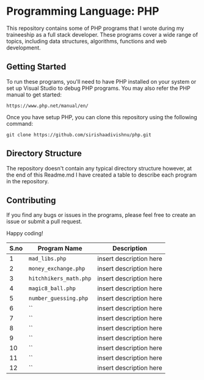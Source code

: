# Programming Language: PHP

This repository contains some of PHP programs that I wrote during my traineeship as a full stack developer. These programs cover a wide range of topics, including data structures, algorithms, functions and web development.

## Getting Started

To run these programs, you'll need to have PHP installed on your system or set up Visual Studio to debug PHP programs. You may also refer the PHP manual to get started:

```
https://www.php.net/manual/en/
```

Once you have setup PHP, you can clone this repository using the following command:

```
git clone https://github.com/sirishaadivishnu/php.git
```

## Directory Structure

The repository doesn't contain any typical directory structure however, at the end of this Readme.md I have created a table to describe each program in the repository.

## Contributing

If you find any bugs or issues in the programs, please feel free to create an issue or submit a pull request.

Happy coding!



| S.no  | Program Name | Description |
| ------------- | ------------- | ------------- |
| 1  | `mad_libs.php`  | insert description here  |
| 2  | `money_exchange.php`  | insert description here  |
| 3  | `hitchhikers_math.php`  | insert description here  |
| 4  | `magic8_ball.php`  | insert description here  |
| 5  | `number_guessing.php`  | insert description here  |
| 6  | ``  | insert description here  |
| 7  | ``  | insert description here  |
| 8  | ``  | insert description here  |
| 9  | ``  | insert description here  |
| 10  | ``  | insert description here  |
| 11  | ``  | insert description here  |
| 12  | ``  | insert description here  |
 
